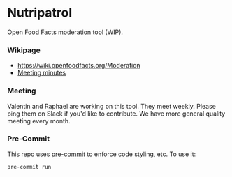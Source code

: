# Nutripatrol

Open Food Facts moderation tool (WIP).

### Wikipage 
- https://wiki.openfoodfacts.org/Moderation
- [Meeting minutes](https://docs.google.com/document/d/1B9Ci42kl_jrFt2hi3PiWW9tM9l6B1sI5kQMI9Zd6QS4/edit)

### Meeting
Valentin and Raphael are working on this tool. They meet weekly. Please ping them on Slack if you'd like to contribute. 
We have more general quality meeting every month.

### Pre-Commit
This repo uses [pre-commit](https://pre-commit.com/) to enforce code styling, etc. To use it:
```console
pre-commit run
```
